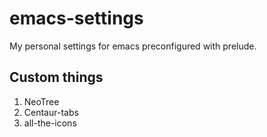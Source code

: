# emacs-settings

My personal settings for emacs preconfigured with prelude.

## Custom things

1. NeoTree
1. Centaur-tabs
1. all-the-icons
